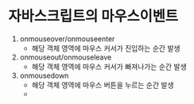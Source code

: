 # 자바스크립트의 마우스이벤트
1. onmouseover/onmouseenter 
	- 해당 객체 영역에 마우스 커서가 진입하는 순간 발생 
2. onmouseout/onmouseleave
	- 해당 객체 영역에 마우스 커서가 빠져나가는 순간 발생
3. onmousedown
	- 해당 객체 영역에 마우스 버튼을 누르는 순간 발생
	- 